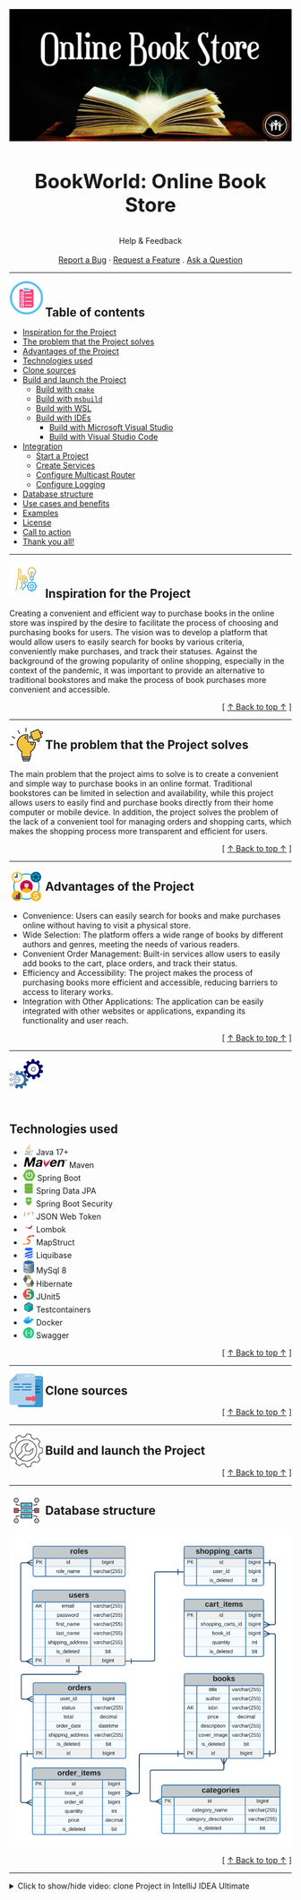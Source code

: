 <h1 align="center" style="display: block; font-size: 2.5em; font-weight: bold; margin-block-start: 1em; margin-block-end: 1em;">
<picture>
          <img src="images/online-book-store-picture.png" alt="BookWorld Logo">
</picture>
  <br /><br /><strong>BookWorld: Online Book Store</strong>
</h1>

<div align="center">
  Help & Feedback
  <br />
  <br />
  <a href="https://github.com/IvanovYurii/online-book-store/issues/new?assignees=&labels=bug&template=01_BUG_REPORT.md&title=bug%3A+">Report a Bug</a>
  ·
  <a href="https://github.com/IvanovYurii/online-book-store/issues/new?assignees=&labels=enhancement&template=FEATURE_REQUEST.md&title=feat%3A+">Request a Feature</a>
  .
  <a href="https://github.com/IvanovYurii/online-book-store/discussions">Ask a Question</a>
</div>

---

<img id="table-of-contents" alt="Table of contents icon" src="images/table-of-contents-icon.png" title="Table of contents"/>
<h2 style="display: inline; vertical-align: middle;">Table of contents</h2>

- [Inspiration for the Project](#inspiration-for-the-project)
- [The problem that the Project solves](#the-problem-that-the-project-solves)
- [Advantages of the Project](#advantages-of-the-project)
- [Technologies used](#technologies-used)
- [Clone sources](#clone-sources)
- [Build and launch the Project](#build-and-launch-the-project)
  - [Build with `cmake`](#build-with-cmake)
  - [Build with `msbuild`](#build-with-msbuild)
  - [Build with WSL](#build-with-wsl)
  - [Build with IDEs](#build-with-ides)
    - [Build with Microsoft Visual Studio](#build-with-microsoft-visual-studio)
    - [Build with Visual Studio Code](#build-with-visual-studio-code)
- [Integration](#integration)
  - [Start a Project](#start-a-project)
  - [Create Services](#create-services)
  - [Configure Multicast Router](#configure-multicast-router)
  - [Configure Logging](#configure-logging)
- [Database structure](#database-structure)
- [Use cases and benefits](#use-cases-and-benefits)
- [Examples](#examples)
- [License](#license)
- [Call to action](#call-to-action)
- [Thank you all!](#thank-you-all)

---

<picture id="inspiration-for-the-project">
    <img src="images/inspiration-for-the-project-icon.png" alt="Inspiration for the Project icon" />
</picture>
<h2 style="display: inline; vertical-align: middle;">Inspiration for the Project</h2>

Creating a convenient and efficient way to purchase books in the online store was inspired by the desire to facilitate the process of choosing 
and purchasing books for users. The vision was to develop a platform that would allow users to easily search for books by various criteria, 
conveniently make purchases, and track their statuses. Against the background of the growing popularity of online shopping, especially in the 
context of the pandemic, it was important to provide an alternative to traditional bookstores and make the process of book purchases more 
convenient and accessible.
<div align="right">[ <a href="#table-of-contents">↑ Back to top ↑</a> ]</div>

---

<picture>
  <img src="images/the-problem-that-the-project-solves-icon.png" alt="The problem that the Project solves icon" style="vertical-align: middle;">
</picture>
<h2 id="the-problem-that-the-project-solves" style="display: inline; vertical-align: middle; margin: 0;">The problem that the Project solves</h2>

The main problem that the project aims to solve is to create a convenient and simple way to purchase books in an online format. 
Traditional bookstores can be limited in selection and availability, while this project allows users to easily find and purchase books directly 
from their home computer or mobile device. In addition, the project solves the problem of the lack of a convenient tool for managing orders and 
shopping carts, which makes the shopping process more transparent and efficient for users.
<div align="right">[ <a href="#table-of-contents">↑ Back to top ↑</a> ]</div>

---

<picture style="display: inline-block; vertical-align: middle;">
  <img src="images/advantages-of-the-project-icon.png" alt="Advantages of the Project icon" style="vertical-align: middle;">
</picture>
<h2 id="advantages-of-the-project" style="display: inline; vertical-align: middle; margin: 0;">Advantages of the Project</h2>

* Convenience: Users can easily search for books and make purchases online without having to visit a physical store.
* Wide Selection: The platform offers a wide range of books by different authors and genres, meeting the needs of various readers.
* Convenient Order Management: Built-in services allow users to easily add books to the cart, place orders, and track their status.
* Efficiency and Accessibility: The project makes the process of purchasing books more efficient and accessible, reducing barriers to access to literary works.
* Integration with Other Applications: The application can be easily integrated with other websites or applications, expanding its functionality and user reach.
<div align="right">[ <a href="#table-of-contents">↑ Back to top ↑</a> ]</div>

---

<picture style="display: inline-block; vertical-align: middle;">
  <img src="images/technologies-used-icon.png" alt="Technologies used icon" style="vertical-align: middle;">
</picture>
<h1 style="margin: 0; padding: 0; height: 60px; visibility: hidden;">&nbsp;</h1> <!-- Невидимий заголовок для простору -->
<h2 id="technologies-used" style="display: inline; vertical-align: middle; margin: 0;">Technologies used</h2>

* <picture><img src="images/java-icon.png"></picture> Java 17+
* <picture><img src="images/maven-icon.png"></picture> Maven
* <picture><img src="images/springboot-icon.png"></picture> Spring Boot
* <picture><img src="images/springdata-icon.png"></picture> Spring Data JPA
* <picture><img src="images/springsescurity-icon.png"></picture> Spring Boot Security
* <picture><img src="images/jwt-icon.png"></picture> JSON Web Token
* <picture><img src="images/lombok-icon.png"></picture> Lombok
* <picture><img src="images/mapstruct-icon.png"></picture> MapStruct
* <picture><img src="images/liquibase-icon.png"></picture> Liquibase
* <picture><img src="images/mysql-icon.png"></picture> MySql 8
* <picture><img src="images/hibernate-icon.png"></picture> Hibernate
* <picture><img src="images/junit-icon.png"></picture> JUnit5
* <picture><img src="images/testcontainers-icon.png"></picture> Testcontainers
* <picture><img src="images/docker-icon.png"></picture> Docker
* <picture><img src="images/swagger-icon.png"></picture> Swagger
<div align="right">[ <a href="#table-of-contents">↑ Back to top ↑</a> ]</div>

---

<picture style="display: inline-block; vertical-align: middle;">
  <img src="images/clone-icon.png" alt="Clone sources icon" style="vertical-align: middle;">
</picture>
<h2 id="clone-sources" style="display: inline; vertical-align: middle; margin: 0;">Clone sources</h2>
<div align="right">[ <a href="#table-of-contents">↑ Back to top ↑</a> ]</div>

---

<picture style="display: inline-block; vertical-align: middle;">
  <img src="images/build-and-launch-the-project-icon.png" alt="Build and launch the Project icon" style="vertical-align: middle;">
</picture>
<h2 id="build-and-launch-the-project" style="display: inline; vertical-align: middle; margin: 0;">Build and launch the Project</h2>
<div align="right">[ <a href="#table-of-contents">↑ Back to top ↑</a> ]</div>

---

<picture style="display: inline-block; vertical-align: middle;">
  <img src="images/database-structure-icon.png" alt="Database structure icon" style="vertical-align: middle;">
</picture>
<h2 id="database-structure" style="display: inline; vertical-align: middle; margin: 0;">Database structure</h2>
  
<picture><img src="images/scheme-picture.png"></picture>
<div align="right">[ <a href="#table-of-contents">↑ Back to top ↑</a> ]</div>

---

<details>
  <summary>Click to show/hide video: clone Project in IntelliJ IDEA Ultimate</summary>

  [Clone Project in IntelliJ IDEA Ultimate](https://github.com/user-attachments/assets/75445a6d-c10e-4fb6-9254-3be1fcaf3e5f)

</details>
